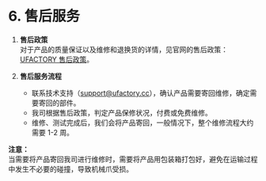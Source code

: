 ﻿
# 6. 售后服务

1. **售后政策**  
   对于产品的质量保证以及维修和退换货的详情，见官网的售后政策：[UFACTORY 售后政策](https://www.cn.ufactory.cc/warrenty)。

2. **售后服务流程**  
   - 联系技术支持（support@ufactory.cc），确认产品需要寄回维修，确定需要寄回的部件。
   - 我司根据售后政策，判定产品保修状况，付费或免费维修。
   - 维修、测试完成后，我们会将产品寄回，一般情况下，整个维修流程大约需要 1-2 周。

**注意：**  
当需要将产品寄回我司进行维修时，需要将产品用包装箱打包好，避免在运输过程中发生不必要的碰撞，导致机械爪受损。
